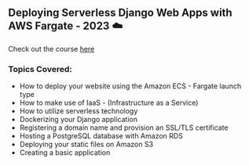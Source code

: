 ## Deploying Serverless Django Web Apps with AWS Fargate - 2023 ☁️

Check out the course [here](https://www.udemy.com/course/deploy-a-serverless-django-web-app-with-aws-fargate-2022/)

### Topics Covered:
* How to deploy your website using the Amazon ECS - Fargate launch type
* How to make use of IaaS - (Infrastructure as a Service)
* How to utilize serverless technology
* Dockerizing your Django application
* Registering a domain name and provision an SSL/TLS certificate
* Hosting a PostgreSQL database with Amazon RDS
* Deploying your static files on Amazon S3
* Creating a basic application








